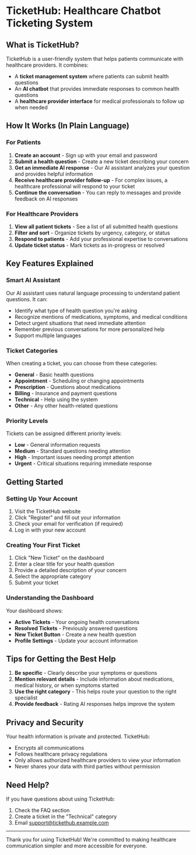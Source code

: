 # TicketHub: Healthcare Chatbot Ticketing System

## What is TicketHub?

TicketHub is a user-friendly system that helps patients communicate with healthcare providers. It combines:

- A **ticket management system** where patients can submit health questions
- An **AI chatbot** that provides immediate responses to common health questions
- A **healthcare provider interface** for medical professionals to follow up when needed

## How It Works (In Plain Language)

### For Patients

1. **Create an account** - Sign up with your email and password
2. **Submit a health question** - Create a new ticket describing your concern
3. **Get an immediate AI response** - Our AI assistant analyzes your question and provides helpful information
4. **Receive healthcare provider follow-up** - For complex issues, a healthcare professional will respond to your ticket
5. **Continue the conversation** - You can reply to messages and provide feedback on AI responses

### For Healthcare Providers

1. **View all patient tickets** - See a list of all submitted health questions
2. **Filter and sort** - Organize tickets by urgency, category, or status
3. **Respond to patients** - Add your professional expertise to conversations
4. **Update ticket status** - Mark tickets as in-progress or resolved

## Key Features Explained

### Smart AI Assistant

Our AI assistant uses natural language processing to understand patient questions. It can:

- Identify what type of health question you're asking
- Recognize mentions of medications, symptoms, and medical conditions
- Detect urgent situations that need immediate attention
- Remember previous conversations for more personalized help
- Support multiple languages

### Ticket Categories

When creating a ticket, you can choose from these categories:

- **General** - Basic health questions
- **Appointment** - Scheduling or changing appointments
- **Prescription** - Questions about medications
- **Billing** - Insurance and payment questions
- **Technical** - Help using the system
- **Other** - Any other health-related questions

### Priority Levels

Tickets can be assigned different priority levels:

- **Low** - General information requests
- **Medium** - Standard questions needing attention
- **High** - Important issues needing prompt attention
- **Urgent** - Critical situations requiring immediate response

## Getting Started

### Setting Up Your Account

1. Visit the TicketHub website
2. Click "Register" and fill out your information
3. Check your email for verification (if required)
4. Log in with your new account

### Creating Your First Ticket

1. Click "New Ticket" on the dashboard
2. Enter a clear title for your health question
3. Provide a detailed description of your concern
4. Select the appropriate category
5. Submit your ticket

### Understanding the Dashboard

Your dashboard shows:

- **Active Tickets** - Your ongoing health conversations
- **Resolved Tickets** - Previously answered questions
- **New Ticket Button** - Create a new health question
- **Profile Settings** - Update your account information

## Tips for Getting the Best Help

1. **Be specific** - Clearly describe your symptoms or questions
2. **Mention relevant details** - Include information about medications, medical history, or when symptoms started
3. **Use the right category** - This helps route your question to the right specialist
4. **Provide feedback** - Rating AI responses helps improve the system

## Privacy and Security

Your health information is private and protected. TicketHub:

- Encrypts all communications
- Follows healthcare privacy regulations
- Only allows authorized healthcare providers to view your information
- Never shares your data with third parties without permission

## Need Help?

If you have questions about using TicketHub:

1. Check the FAQ section
2. Create a ticket in the "Technical" category
3. Email support@tickethub.example.com

---

Thank you for using TicketHub! We're committed to making healthcare communication simpler and more accessible for everyone.